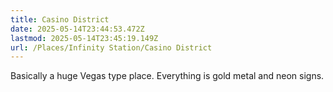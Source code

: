 ```yaml
---
title: Casino District
date: 2025-05-14T23:44:53.472Z
lastmod: 2025-05-14T23:45:19.149Z
url: /Places/Infinity Station/Casino District
---
```

Basically a huge Vegas type place. Everything is gold metal and neon signs.
